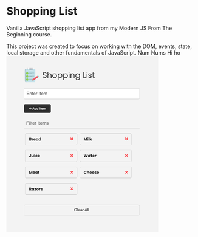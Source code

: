 # Shopping List

Vanilla JavaScript shopping list app from my Modern JS From The Beginning course.

This project was created to focus on working with the DOM, events, state, local storage and other fundamentals of JavaScript.
Num Nums
Hi ho
<img src="images/screen.png" width="400">
